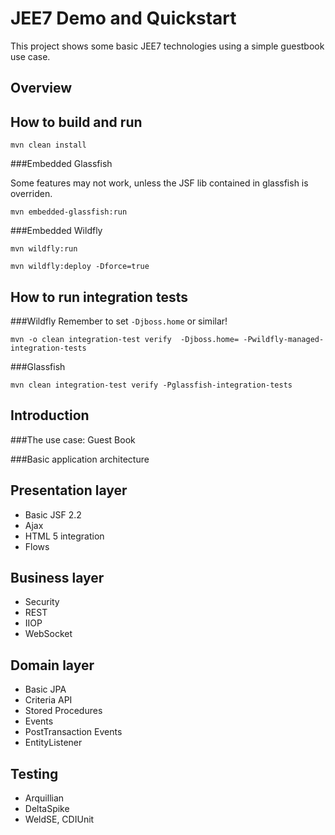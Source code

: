 JEE7 Demo and Quickstart
========================

This project shows some basic JEE7 technologies using a simple guestbook use case.

Overview
--------

How to build and run
--------------------
```
mvn clean install
```


###Embedded Glassfish

Some features may not work, unless the JSF lib contained in glassfish is overriden.
```
mvn embedded-glassfish:run
```


###Embedded Wildfly

```
mvn wildfly:run

mvn wildfly:deploy -Dforce=true
```


How to run integration tests
----------------------------


###Wildfly
Remember to set ```-Djboss.home``` or similar!

```
mvn -o clean integration-test verify  -Djboss.home= -Pwildfly-managed-integration-tests
```

###Glassfish
```
mvn clean integration-test verify -Pglassfish-integration-tests
```

Introduction
------------

###The use case: Guest Book


###Basic application architecture


Presentation layer
------------------
* Basic JSF 2.2
* Ajax
* HTML 5 integration
* Flows


Business layer
--------------
* Security
* REST
* IIOP
* WebSocket

Domain layer
------------
* Basic JPA
* Criteria API
* Stored Procedures
* Events
* PostTransaction Events
* EntityListener


Testing
-------
* Arquillian
* DeltaSpike
* WeldSE, CDIUnit

